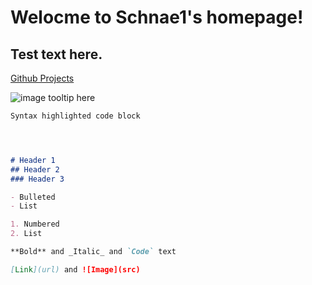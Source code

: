 #  **Welocme to Schnae1's homepage!**
## Test text here.

[Github Projects](https://github.com/schnae1/projects)


![image tooltip here](schnae1.github.io/39686040380_210b4aa386_o.jpg)

```markdown
Syntax highlighted code block




# Header 1
## Header 2
### Header 3

- Bulleted
- List

1. Numbered
2. List

**Bold** and _Italic_ and `Code` text

[Link](url) and ![Image](src)
```



